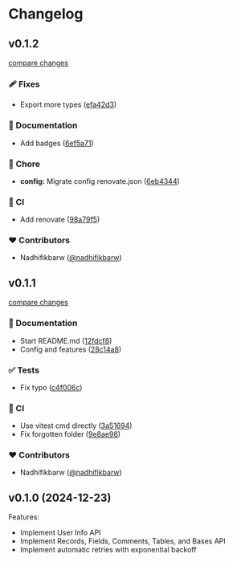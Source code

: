 # Changelog


## v0.1.2

[compare changes](https://github.com/nadhifikbarw/airtable-ofetch/compare/v0.1.1...v0.1.2)

### 🩹 Fixes

- Export more types ([efa42d3](https://github.com/nadhifikbarw/airtable-ofetch/commit/efa42d3))

### 📖 Documentation

- Add badges ([6ef5a71](https://github.com/nadhifikbarw/airtable-ofetch/commit/6ef5a71))

### 🏡 Chore

- **config:** Migrate config renovate.json ([6eb4344](https://github.com/nadhifikbarw/airtable-ofetch/commit/6eb4344))

### 🤖 CI

- Add renovate ([98a79f5](https://github.com/nadhifikbarw/airtable-ofetch/commit/98a79f5))

### ❤️ Contributors

- Nadhifikbarw ([@nadhifikbarw](http://github.com/nadhifikbarw))

## v0.1.1

[compare changes](https://github.com/nadhifikbarw/airtable-ofetch/compare/v0.1.0...v0.1.1)

### 📖 Documentation

- Start README.md ([12fdcf8](https://github.com/nadhifikbarw/airtable-ofetch/commit/12fdcf8))
- Config and features ([28c14a8](https://github.com/nadhifikbarw/airtable-ofetch/commit/28c14a8))

### ✅ Tests

- Fix typo ([c4f006c](https://github.com/nadhifikbarw/airtable-ofetch/commit/c4f006c))

### 🤖 CI

- Use vitest cmd directly ([3a51694](https://github.com/nadhifikbarw/airtable-ofetch/commit/3a51694))
- Fix forgotten folder ([9e8ae98](https://github.com/nadhifikbarw/airtable-ofetch/commit/9e8ae98))

### ❤️ Contributors

- Nadhifikbarw ([@nadhifikbarw](http://github.com/nadhifikbarw))

## v0.1.0 (2024-12-23)

Features:
- Implement User Info API
- Implement Records, Fields, Comments, Tables, and Bases API
- Implement automatic retries with exponential backoff

